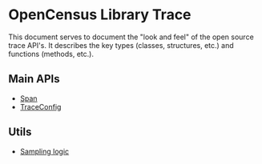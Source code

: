 # OpenCensus Library Trace
This document serves to document the "look and feel" of the open source trace API's. It describes
the key types (classes, structures, etc.) and functions (methods, etc.).

## Main APIs
* [Span](Span.md)
* [TraceConfig](TraceConfig.md)

## Utils
* [Sampling logic](Sampling.md)
